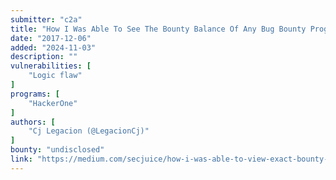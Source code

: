 ```yaml
---
submitter: "c2a"
title: "How I Was Able To See The Bounty Balance Of Any Bug Bounty Program In HackerOne"
date: "2017-12-06"
added: "2024-11-03"
description: ""
vulnerabilities: [
    "Logic flaw"
]
programs: [
    "HackerOne"
]
authors: [
    "Cj Legacion (@LegacionCj)"
]
bounty: "undisclosed"
link: "https://medium.com/secjuice/how-i-was-able-to-view-exact-bounty-balance-of-any-bug-bounty-program-in-hackerone-f0e18e4206d5"
---
```




